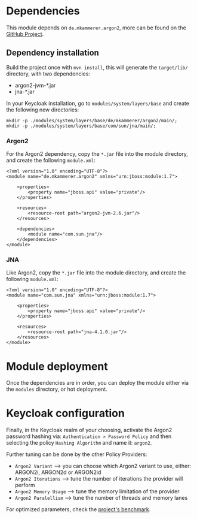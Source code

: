 # Dependencies
This module depends on `de.mkammerer.argon2`, more can be found on the [GitHub Project](https://github.com/phxql/argon2-jvm).

## Dependency installation
Build the project once with `mvn install`, this will generate the `target/lib/` directory, with two dependencies:
* argon2-jvm-*.jar
* jna-*.jar

In your Keycloak installation, go to `modules/system/layers/base` and create the following new directories:
```
mkdir -p ./modules/system/layers/base/de/mkammerer/argon2/main/;
mkdir -p ./modules/system/layers/base/com/sun/jna/main/;
```

### Argon2
For the Argon2 dependency, copy the `*.jar` file into the module directory, and create the following `module.xml`:
```
<?xml version="1.0" encoding="UTF-8"?>
<module name="de.mkammerer.argon2" xmlns="urn:jboss:module:1.7">

    <properties>
        <property name="jboss.api" value="private"/>
    </properties>

    <resources>
        <resource-root path="argon2-jvm-2.6.jar"/>
    </resources>

    <dependencies>
        <module name="com.sun.jna"/>
    </dependencies>
</module>
```

### JNA
Like Argon2, copy the `*.jar` file into the module directory, and create the following `module.xml`:
```
<?xml version="1.0" encoding="UTF-8"?>
<module name="com.sun.jna" xmlns="urn:jboss:module:1.7">

    <properties>
        <property name="jboss.api" value="private"/>
    </properties>

    <resources>
        <resource-root path="jna-4.1.0.jar"/>
    </resources>
</module>
```

# Module deployment
Once the dependencies are in order, you can deploy the module either via the `modules` directory, or hot deployment.

# Keycloak configuration
Finally, in the Keycloak realm of your choosing, activate the Argon2 password hashing via:
`Authentication > Password Policy` and then selecting the policy `Hashing Algorithm` and name it: `argon2`.

Further tuning can be done by the other Policy Providers:
* `Argon2 Variant` --> you can choose which Argon2 variant to use, either: ARGON2i, ARGON2d or ARGON2id
* `Argon2 Iterations` --> tune the number of iterations the provider will perform
* `Argon2 Memory Usage` --> tune the memory limitation of the provider
* `Argon2 Paralellism` --> tune the number of threads and memory lanes

For optimized parameters, check the [project's benchmark](https://github.com/phxql/argon2-jvm#recommended-parameters).